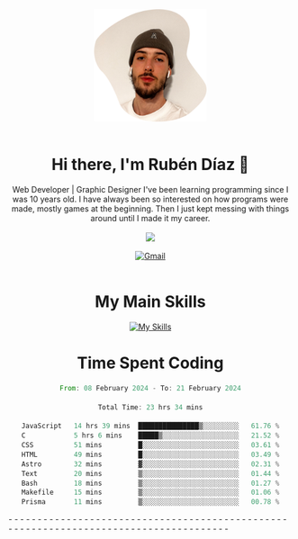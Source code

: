 <div align="center">
	<img height=200 width=200 src="./.img/yo_github_pfp.png" alt="Rubén Díaz" width=200/><br><br>
	
	
 # Hi there, I'm Rubén Díaz 👋

  Web Developer | Graphic Designer
  I've been learning programming since I was 10 years old. I have always been so interested on how programs were made, mostly games at the beginning. Then I just kept messing with things around until I made it my career.
  <br>
  <br>
  <a href="https://www.github.com/rubendiazzz" target="_blank" rel="noreferrer"><img
src="https://img.shields.io/github/followers/rubendiazzz?logo=github&style=for-the-badge&color=red" /></a>


  <a href="mailto:rubendfraga@gmail.com">![Gmail](https://img.shields.io/badge/Gmail-D14836?style=for-the-badge&logo=gmail&logoColor=white)</a><br><br>

  # My Main Skills
  [![My Skills](https://skillicons.dev/icons?i=js,html,css,tailwind,c,cpp,cs,react,nextjs,astro,mysql,mongo)](https://skillicons.dev)

# Time Spent Coding
<!--START_SECTION:waka-->

```rust
From: 08 February 2024 - To: 21 February 2024

Total Time: 23 hrs 34 mins

JavaScript   14 hrs 39 mins  ███████████████▒░░░░░░░░░   61.76 %
C            5 hrs 6 mins    █████▒░░░░░░░░░░░░░░░░░░░   21.52 %
CSS          51 mins         █░░░░░░░░░░░░░░░░░░░░░░░░   03.61 %
HTML         49 mins         █░░░░░░░░░░░░░░░░░░░░░░░░   03.49 %
Astro        32 mins         ▓░░░░░░░░░░░░░░░░░░░░░░░░   02.31 %
Text         20 mins         ▒░░░░░░░░░░░░░░░░░░░░░░░░   01.44 %
Bash         18 mins         ▒░░░░░░░░░░░░░░░░░░░░░░░░   01.27 %
Makefile     15 mins         ▒░░░░░░░░░░░░░░░░░░░░░░░░   01.06 %
Prisma       11 mins         ▒░░░░░░░░░░░░░░░░░░░░░░░░   00.78 %
```

<!--END_SECTION:waka-->
</div>
-
-
-
-
-
-
-
-
-
-
-
-
-
-
-
-
-
-
-
-
-
-
-
-
-
-
-
-
-
-
-
-
-
-
-
-
-
-
-
-
-
-
-
-
-
-
-
-
-
-
-
-
-
-
-
-
-
-
-
-
-
-
-
-
-
-
-
-
-
-
-
-
-
-
-
-
-
-
-
-
-
-
-
-
-
-
